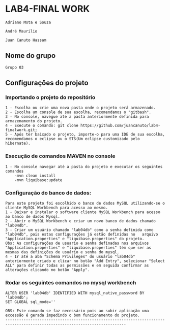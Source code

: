 # LAB4-FINAL WORK
  
    Adriano Mota e Souza
  
    André Maurilio
  
    Juan Canuto Hassam
  
## Nome do grupo
    Grupo 03

## Configurações do projeto
  ### Importando o projeto do repositório
    1 - Escolha ou crie uma nova pasta onde o projeto será armazenado.
    2 - Escolha um console de sua escolha, recomendamos o "gitbash".
    3 - No console, navegue até a pasta anteriormente definida para armazenamento do projeto.
    4 - Execute o comando: git clone https://github.com/juancanuto/lab4-finalwork.git;
    5 - Após ter baixado o projeto, importe-o para uma IDE de sua escolha, recomendamos o eclipse ou o STS(Um eclipse customizado pelo hibernate).
  ### Execução de comandos MAVEN no console
    1 - No console navegar até a pasta do projeto e executar os seguintes comandos
        -mvn clean install
        -mvn liquibase:update
 
  ### Configuração do banco de dados:
    Para este projeto foi escolhido o banco de dados MySQL utilizando-se o cliente MySQL Workbench para acesso ao mesmo.
    1 - Baixar e instalar o software cliente MySQL Workbench para acesso ao banco de dados Mysql.
    2 - Abrir o MySQL Workbench e criar um novo banco de dados chamado "lab04db".
    3 - Criar um usuário chamado "lab04db" como a senha definida como "lab04db", pois estas configurações já estão definidas no   arquivo "Application.properties" e "liquibase.properties" do projeto. 
    Obs: As configurações de usuario e senha definadas nos arquivos "Application.properties" e "liquibase.properties" têm que ser as mesmas das definições de usuário e senha do mysql. 
    4 - Ir até a aba "Schema Privileges" do usuário "lab04db" anteriormente criado e clicar no botão "Add Entry", selecionar "Select ALL" para definir todas as permissões e em seguida confirmar as alterações clicando no botão "Apply".

  ### Rodar os seguintes comandos no mysql workbench
    ALTER USER 'lab04db' IDENTIFIED WITH mysql_native_password BY 'lab04db';
    SET GLOBAL sql_mode=''
    
    OBS: Este comando se faz necessário pois ao subir aplicação uma excessão é gerada impedindo o bom funcionamento do projeto.
    ---------------------------------------------------------------------------------------------------------------------------
    
    
